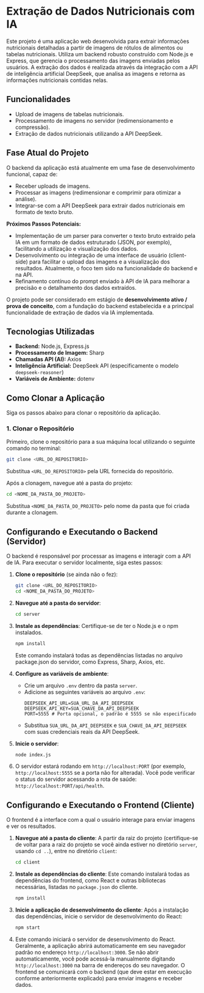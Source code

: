 # Extração de Dados Nutricionais com IA

Este projeto é uma aplicação web desenvolvida para extrair informações nutricionais detalhadas a partir de imagens de rótulos de alimentos ou tabelas nutricionais. Utiliza um backend robusto construído com Node.js e Express, que gerencia o processamento das imagens enviadas pelos usuários. A extração dos dados é realizada através da integração com a API de inteligência artificial DeepSeek, que analisa as imagens e retorna as informações nutricionais contidas nelas.

## Funcionalidades

*   Upload de imagens de tabelas nutricionais.
*   Processamento de imagens no servidor (redimensionamento e compressão).
*   Extração de dados nutricionais utilizando a API DeepSeek.

## Fase Atual do Projeto

O backend da aplicação está atualmente em uma fase de desenvolvimento funcional, capaz de:
*   Receber uploads de imagens.
*   Processar as imagens (redimensionar e comprimir para otimizar a análise).
*   Integrar-se com a API DeepSeek para extrair dados nutricionais em formato de texto bruto.

**Próximos Passos Potenciais:**
*   Implementação de um parser para converter o texto bruto extraído pela IA em um formato de dados estruturado (JSON, por exemplo), facilitando a utilização e visualização dos dados.
*   Desenvolvimento ou integração de uma interface de usuário (client-side) para facilitar o upload das imagens e a visualização dos resultados. Atualmente, o foco tem sido na funcionalidade do backend e na API.
*   Refinamento contínuo do prompt enviado à API de IA para melhorar a precisão e o detalhamento dos dados extraídos.

O projeto pode ser considerado em estágio de **desenvolvimento ativo / prova de conceito**, com a fundação do backend estabelecida e a principal funcionalidade de extração de dados via IA implementada.

## Tecnologias Utilizadas

*   **Backend:** Node.js, Express.js
*   **Processamento de Imagem:** Sharp
*   **Chamadas API (AI):** Axios
*   **Inteligência Artificial:** DeepSeek API (especificamente o modelo `deepseek-reasoner`)
*   **Variáveis de Ambiente:** dotenv

## Como Clonar a Aplicação

Siga os passos abaixo para clonar o repositório da aplicação.

### 1. Clonar o Repositório

Primeiro, clone o repositório para a sua máquina local utilizando o seguinte comando no terminal:
```bash
git clone <URL_DO_REPOSITORIO>
```
Substitua `<URL_DO_REPOSITORIO>` pela URL fornecida do repositório.

Após a clonagem, navegue até a pasta do projeto:
```bash
cd <NOME_DA_PASTA_DO_PROJETO>
```
Substitua `<NOME_DA_PASTA_DO_PROJETO>` pelo nome da pasta que foi criada durante a clonagem.

## Configurando e Executando o Backend (Servidor)

O backend é responsável por processar as imagens e interagir com a API de IA. Para executar o servidor localmente, siga estes passos:

1.  **Clone o repositório** (se ainda não o fez):
    ```bash
    git clone <URL_DO_REPOSITORIO>
    cd <NOME_DA_PASTA_DO_PROJETO>
    ```

2.  **Navegue até a pasta do servidor**:
    ```bash
    cd server
    ```

3.  **Instale as dependências**:
    Certifique-se de ter o Node.js e o npm instalados.
    ```bash
    npm install
    ```
    Este comando instalará todas as dependências listadas no arquivo package.json do servidor, como Express, Sharp, Axios, etc.

4.  **Configure as variáveis de ambiente**:
    *   Crie um arquivo `.env` dentro da pasta `server`.
    *   Adicione as seguintes variáveis ao arquivo `.env`:
        ```
        DEEPSEEK_API_URL=SUA_URL_DA_API_DEEPSEEK
        DEEPSEEK_API_KEY=SUA_CHAVE_DA_API_DEEPSEEK
        PORT=5555 # Porta opcional, o padrão é 5555 se não especificado
        ```
    *   Substitua `SUA_URL_DA_API_DEEPSEEK` e `SUA_CHAVE_DA_API_DEEPSEEK` com suas credenciais reais da API DeepSeek.

5.  **Inicie o servidor**:
    ```bash
    node index.js
    ```

6.  O servidor estará rodando em `http://localhost:PORT` (por exemplo, `http://localhost:5555` se a porta não for alterada).
    Você pode verificar o status do servidor acessando a rota de saúde: `http://localhost:PORT/api/health`.

## Configurando e Executando o Frontend (Cliente)

O frontend é a interface com a qual o usuário interage para enviar imagens e ver os resultados.

1.  **Navegue até a pasta do cliente**:
    A partir da raiz do projeto (certifique-se de voltar para a raiz do projeto se você ainda estiver no diretório `server`, usando `cd ..`), entre no diretório `client`:
    ```bash
    cd client
    ```

2.  **Instale as dependências do cliente**:
    Este comando instalará todas as dependências do frontend, como React e outras bibliotecas necessárias, listadas no `package.json` do cliente.
    ```bash
    npm install
    ```

3.  **Inicie a aplicação de desenvolvimento do cliente**:
    Após a instalação das dependências, inicie o servidor de desenvolvimento do React:
    ```bash
    npm start
    ```

4.  Este comando iniciará o servidor de desenvolvimento do React. Geralmente, a aplicação abrirá automaticamente em seu navegador padrão no endereço `http://localhost:3000`. Se não abrir automaticamente, você pode acessá-la manualmente digitando `http://localhost:3000` na barra de endereços do seu navegador. O frontend se comunicará com o backend (que deve estar em execução conforme anteriormente explicado) para enviar imagens e receber dados.

